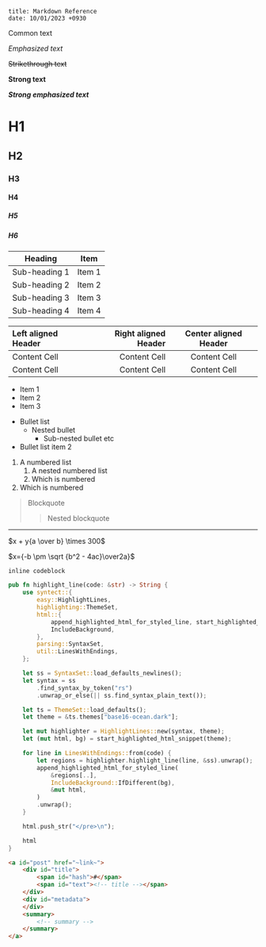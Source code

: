 ~~~
title: Markdown Reference
date: 10/01/2023 +0930
~~~


Common text

_Emphasized text_

~~Strikethrough text~~

__Strong text__

___Strong emphasized text___

# H1

## H2

### H3

#### H4

##### H5

##### H6

| Heading       | Item   |
|---------------|--------|
| Sub-heading 1 | Item 1 |
| Sub-heading 2 | Item 2 |
| Sub-heading 3 | Item 3 |
| Sub-heading 4 | Item 4 |

Left aligned Header | Right aligned Header | Center aligned Header
| :--- | ---: | :---:
Content Cell  | Content Cell | Content Cell
Content Cell  | Content Cell | Content Cell

- Item 1
- Item 2
- Item 3

* Bullet list
    * Nested bullet
        * Sub-nested bullet etc
* Bullet list item 2

1. A numbered list
    1. A nested numbered list
    2. Which is numbered
2. Which is numbered


> Blockquote
>> Nested blockquote

---

$x + y{a \over b} \times 300$

$x={-b \pm \sqrt {b^2 - 4ac}\over2a}$

`inline codeblock`

```rs
pub fn highlight_line(code: &str) -> String {
    use syntect::{
        easy::HighlightLines,
        highlighting::ThemeSet,
        html::{
            append_highlighted_html_for_styled_line, start_highlighted_html_snippet,
            IncludeBackground,
        },
        parsing::SyntaxSet,
        util::LinesWithEndings,
    };

    let ss = SyntaxSet::load_defaults_newlines();
    let syntax = ss
        .find_syntax_by_token("rs")
        .unwrap_or_else(|| ss.find_syntax_plain_text());

    let ts = ThemeSet::load_defaults();
    let theme = &ts.themes["base16-ocean.dark"];

    let mut highlighter = HighlightLines::new(syntax, theme);
    let (mut html, bg) = start_highlighted_html_snippet(theme);

    for line in LinesWithEndings::from(code) {
        let regions = highlighter.highlight_line(line, &ss).unwrap();
        append_highlighted_html_for_styled_line(
            &regions[..],
            IncludeBackground::IfDifferent(bg),
            &mut html,
        )
        .unwrap();
    }

    html.push_str("</pre>\n");

    html
}
```

```html
<a id="post" href="~link~">
    <div id="title">
        <span id="hash">#</span>
        <span id="text"><!-- title --></span>
    </div>
    <div id="metadata">
    </div>
    <summary>
        <!-- summary -->
    </summary>
</a>
```
